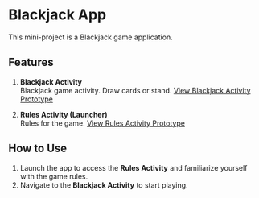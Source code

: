 # Blackjack App

This mini-project is a Blackjack game application.

## Features

1. **Blackjack Activity**  
   Blackjack game activity. Draw cards or stand.
   [View Blackjack Activity Prototype](https://www.figma.com/proto/j4ltwNKbHNpCgS29elX2Io/Untitled?node-id=0-1&t=8TmcHgdI53NPCTeA-1)

2. **Rules Activity (Launcher)**  
   Rules for the game.
   [View Rules Activity Prototype](https://www.figma.com/proto/j4ltwNKbHNpCgS29elX2Io/Untitled?node-id=21-67&t=8TmcHgdI53NPCTeA-1)

## How to Use

1. Launch the app to access the **Rules Activity** and familiarize yourself with the game rules.
2. Navigate to the **Blackjack Activity** to start playing.